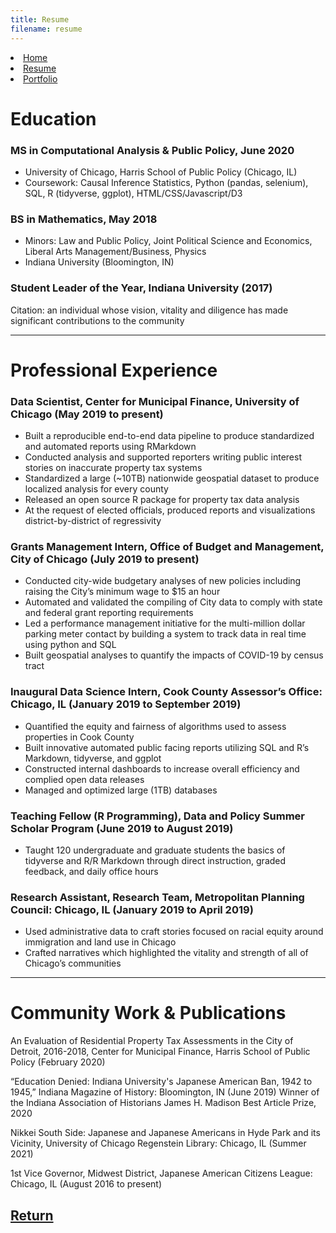 ```yaml
---
title: Resume
filename: resume
---
```

<div class="navbar" id="page-top"> 
    <li><a href="/index.html">Home</a></li>
    <li><a href="/resume.html">Resume</a></li>
    <li><a href="/portfolio.html">Portfolio</a></li>
</div>

# Education
### MS in Computational Analysis & Public Policy, June 2020
- University of Chicago, Harris School of Public Policy (Chicago, IL)
- Coursework: Causal Inference Statistics, Python (pandas, selenium), SQL, R (tidyverse, ggplot), HTML/CSS/Javascript/D3

### BS in Mathematics, May 2018
- Minors: Law and Public Policy, Joint Political Science and Economics, Liberal Arts Management/Business, Physics
- Indiana University (Bloomington, IN)

### Student Leader of the Year, Indiana University (2017)
Citation: an individual whose vision, vitality and diligence has made significant contributions to the community

***

# Professional Experience
### Data Scientist, Center for Municipal Finance, University of Chicago (May 2019 to present)
- Built a reproducible end-to-end data pipeline to produce standardized and automated reports using RMarkdown
- Conducted analysis and supported reporters writing public interest stories on inaccurate property tax systems
- Standardized a large (~10TB) nationwide geospatial dataset to produce localized analysis for every county
- Released an open source R package for property tax data analysis
- At the request of elected officials, produced reports and visualizations district-by-district of regressivity

### Grants Management Intern, Office of Budget and Management, City of Chicago (July 2019 to present)
- Conducted city-wide budgetary analyses of new policies including raising the City’s minimum wage to $15 an hour
- Automated and validated the compiling of City data to comply with state and federal grant reporting requirements
- Led a performance management initiative for the multi-million dollar parking meter contact by building a system to track data in real time using python and SQL
- Built geospatial analyses to quantify the impacts of COVID-19 by census tract

### Inaugural Data Science Intern, Cook County Assessor’s Office: Chicago, IL (January 2019 to September 2019)
- Quantified the equity and fairness of algorithms used to assess properties in Cook County
- Built innovative automated public facing reports utilizing SQL and R’s Markdown, tidyverse, and ggplot
- Constructed internal dashboards to increase overall efficiency and complied open data releases
- Managed and optimized large (1TB) databases

### Teaching Fellow (R Programming), Data and Policy Summer Scholar Program (June 2019 to August 2019)
- Taught 120 undergraduate and graduate students the basics of tidyverse and R/R Markdown through direct instruction, graded feedback, and daily office hours

### Research Assistant, Research Team, Metropolitan Planning Council: Chicago, IL (January 2019 to April 2019)
- Used administrative data to craft stories focused on racial equity around immigration and land use in Chicago
- Crafted narratives which highlighted the vitality and strength of all of Chicago’s communities

***

# Community Work & Publications
An Evaluation of Residential Property Tax Assessments in the City of Detroit, 2016-2018, Center for Municipal Finance, Harris School of Public Policy (February 2020)

“Education Denied: Indiana University's Japanese American Ban, 1942 to 1945,” Indiana Magazine of History: Bloomington, IN (June 2019)
Winner of the Indiana Association of Historians James H. Madison Best Article Prize, 2020

Nikkei South Side: Japanese and Japanese Americans in Hyde Park and its Vicinity, University of Chicago Regenstein Library: Chicago, IL (Summer 2021)

1st Vice Governor, Midwest District, Japanese American Citizens League: Chicago, IL (August 2016 to present)

## [Return](index.html)
